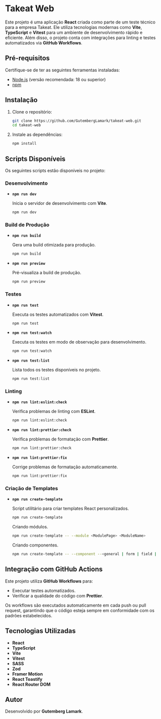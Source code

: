 # Takeat Web

Este projeto é uma aplicação **React** criada como parte de um teste técnico para a empresa Takeat. Ele utiliza tecnologias modernas como **Vite**, **TypeScript** e **Vitest** para um ambiente de desenvolvimento rápido e eficiente. Além disso, o projeto conta com integrações para linting e testes automatizados via **GitHub Workflows**.

## Pré-requisitos

Certifique-se de ter as seguintes ferramentas instaladas:

- [Node.js](https://nodejs.org/) (versão recomendada: 18 ou superior)
- [npm](https://www.npmjs.com/)

## Instalação

1. Clone o repositório:

   ```bash
   git clone https://github.com/GutembergLamark/takeat-web.git
   cd takeat-web
   ```

2. Instale as dependências:

   ```bash
   npm install
   ```

## Scripts Disponíveis

Os seguintes scripts estão disponíveis no projeto:

### Desenvolvimento

- **`npm run dev`**

  Inicia o servidor de desenvolvimento com **Vite**.

  ```bash
  npm run dev
  ```

### Build de Produção

- **`npm run build`**

  Gera uma build otimizada para produção.

  ```bash
  npm run build
  ```

- **`npm run preview`**

  Pré-visualiza a build de produção.

  ```bash
  npm run preview
  ```

### Testes

- **`npm run test`**

  Executa os testes automatizados com **Vitest**.

  ```bash
  npm run test
  ```

- **`npm run test:watch`**

  Executa os testes em modo de observação para desenvolvimento.

  ```bash
  npm run test:watch
  ```

- **`npm run test:list`**

  Lista todos os testes disponíveis no projeto.

  ```bash
  npm run test:list
  ```

### Linting

- **`npm run lint:eslint:check`**

  Verifica problemas de linting com **ESLint**.

  ```bash
  npm run lint:eslint:check
  ```

- **`npm run lint:prettier:check`**

  Verifica problemas de formatação com **Prettier**.

  ```bash
  npm run lint:prettier:check
  ```

- **`npm run lint:prettier:fix`**

  Corrige problemas de formatação automaticamente.

  ```bash
  npm run lint:prettier:fix
  ```

### Criação de Templates

- **`npm run create-template`**

  Script utilitário para criar templates React personalizados.

  ```bash
  npm run create-template
  ```

  Criando módulos.

  ```bash
  npm run create-template -- --module <ModulePage> <ModuleName>
  ```

  Criando componentes.

  ```bash
  npm run create-template -- --component --<general | form | field | modal> <ComponentName>
  ```

## Integração com GitHub Actions

Este projeto utiliza **GitHub Workflows** para:

- Executar testes automatizados.
- Verificar a qualidade do código com **Prettier**.

Os workflows são executados automaticamente em cada push ou pull request, garantindo que o código esteja sempre em conformidade com os padrões estabelecidos.

## Tecnologias Utilizadas

- **React**
- **TypeScript**
- **Vite**
- **Vitest**
- **SASS**
- **Zod**
- **Framer Motion**
- **React Toastify**
- **React Router DOM**

## Autor

Desenvolvido por **Gutemberg Lamark**.
